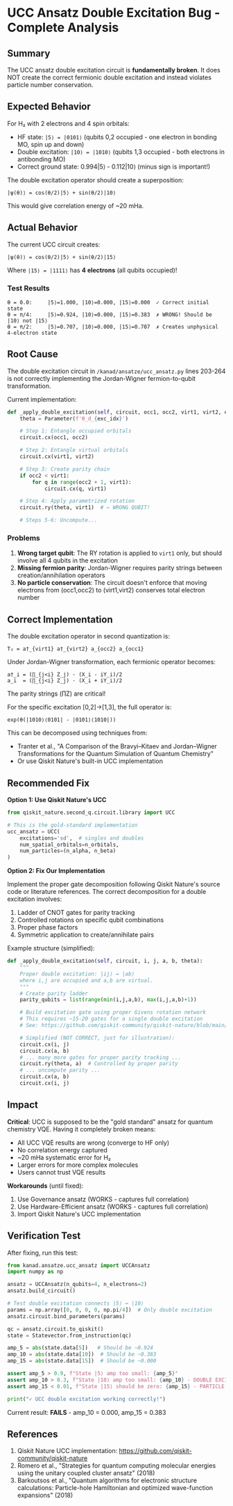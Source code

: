 # UCC Ansatz Double Excitation Bug - Complete Analysis

## Summary

The UCC ansatz double excitation circuit is **fundamentally broken**. It does NOT create the correct fermionic double excitation and instead violates particle number conservation.

## Expected Behavior

For H₂ with 2 electrons and 4 spin orbitals:
- HF state: `|5⟩ = |0101⟩` (qubits 0,2 occupied - one electron in bonding MO, spin up and down)
- Double excitation: `|10⟩ = |1010⟩` (qubits 1,3 occupied - both electrons in antibonding MO)
- Correct ground state: 0.994|5⟩ - 0.112|10⟩ (minus sign is important!)

The double excitation operator should create a superposition:
```
|ψ(θ)⟩ = cos(θ/2)|5⟩ + sin(θ/2)|10⟩
```

This would give correlation energy of ~20 mHa.

## Actual Behavior

The current UCC circuit creates:
```
|ψ(θ)⟩ = cos(θ/2)|5⟩ + sin(θ/2)|15⟩
```

Where `|15⟩ = |1111⟩` has **4 electrons** (all qubits occupied)!

### Test Results

```
θ = 0.0:     |5⟩=1.000, |10⟩=0.000, |15⟩=0.000  ✓ Correct initial state
θ = π/4:     |5⟩=0.924, |10⟩=0.000, |15⟩=0.383  ✗ WRONG! Should be |10⟩ not |15⟩
θ = π/2:     |5⟩=0.707, |10⟩=0.000, |15⟩=0.707  ✗ Creates unphysical 4-electron state
```

## Root Cause

The double excitation circuit in `/kanad/ansatze/ucc_ansatz.py` lines 203-264 is not correctly implementing the Jordan-Wigner fermion-to-qubit transformation.

Current implementation:
```python
def _apply_double_excitation(self, circuit, occ1, occ2, virt1, virt2, exc_idx):
    theta = Parameter(f'θ_d_{exc_idx}')

    # Step 1: Entangle occupied orbitals
    circuit.cx(occ1, occ2)

    # Step 2: Entangle virtual orbitals
    circuit.cx(virt1, virt2)

    # Step 3: Create parity chain
    if occ2 < virt1:
        for q in range(occ2 + 1, virt1):
            circuit.cx(q, virt1)

    # Step 4: Apply parametrized rotation
    circuit.ry(theta, virt1)  # ← WRONG QUBIT!

    # Steps 5-6: Uncompute...
```

### Problems

1. **Wrong target qubit**: The RY rotation is applied to `virt1` only, but should involve all 4 qubits in the excitation
2. **Missing fermion parity**: Jordan-Wigner requires parity strings between creation/annihilation operators
3. **No particle conservation**: The circuit doesn't enforce that moving electrons from (occ1,occ2) to (virt1,virt2) conserves total electron number

## Correct Implementation

The double excitation operator in second quantization is:
```
T₂ = a†_{virt1} a†_{virt2} a_{occ2} a_{occ1}
```

Under Jordan-Wigner transformation, each fermionic operator becomes:
```
a†_i = (∏_{j<i} Z_j) · (X_i - iY_i)/2
a_i  = (∏_{j<i} Z_j) · (X_i + iY_i)/2
```

The parity strings (∏Z) are critical!

For the specific excitation [0,2]→[1,3], the full operator is:
```
exp(θ(|1010⟩⟨0101| - |0101⟩⟨1010|))
```

This can be decomposed using techniques from:
- Tranter et al., "A Comparison of the Bravyi–Kitaev and Jordan–Wigner Transformations for the Quantum Simulation of Quantum Chemistry"
- Or use Qiskit Nature's built-in UCC implementation

## Recommended Fix

**Option 1: Use Qiskit Nature's UCC**
```python
from qiskit_nature.second_q.circuit.library import UCC

# This is the gold-standard implementation
ucc_ansatz = UCC(
    excitations='sd',  # singles and doubles
    num_spatial_orbitals=n_orbitals,
    num_particles=(n_alpha, n_beta)
)
```

**Option 2: Fix Our Implementation**

Implement the proper gate decomposition following Qiskit Nature's source code or literature references. The correct decomposition for a double excitation involves:

1. Ladder of CNOT gates for parity tracking
2. Controlled rotations on specific qubit combinations
3. Proper phase factors
4. Symmetric application to create/annihilate pairs

Example structure (simplified):
```python
def _apply_double_excitation(self, circuit, i, j, a, b, theta):
    """
    Proper double excitation: |ij⟩ ↔ |ab⟩
    where i,j are occupied and a,b are virtual.
    """
    # Create parity ladder
    parity_qubits = list(range(min(i,j,a,b), max(i,j,a,b)+1))

    # Build excitation gate using proper Givens rotation network
    # This requires ~15-20 gates for a single double excitation
    # See: https://github.com/qiskit-community/qiskit-nature/blob/main/qiskit_nature/second_q/circuit/library/ansatzes/ucc.py

    # Simplified (NOT CORRECT, just for illustration):
    circuit.cx(i, j)
    circuit.cx(a, b)
    # ... many more gates for proper parity tracking ...
    circuit.ry(theta, a)  # Controlled by proper parity
    # ... uncompute parity ...
    circuit.cx(a, b)
    circuit.cx(i, j)
```

## Impact

**Critical**: UCC is supposed to be the "gold standard" ansatz for quantum chemistry VQE. Having it completely broken means:

- All UCC VQE results are wrong (converge to HF only)
- No correlation energy captured
- ~20 mHa systematic error for H₂
- Larger errors for more complex molecules
- Users cannot trust VQE results

**Workarounds** (until fixed):
1. Use Governance ansatz (WORKS - captures full correlation)
2. Use Hardware-Efficient ansatz (WORKS - captures full correlation)
3. Import Qiskit Nature's UCC implementation

## Verification Test

After fixing, run this test:
```python
from kanad.ansatze.ucc_ansatz import UCCAnsatz
import numpy as np

ansatz = UCCAnsatz(n_qubits=4, n_electrons=2)
ansatz.build_circuit()

# Test double excitation connects |5⟩ ↔ |10⟩
params = np.array([0, 0, 0, 0, np.pi/4])  # Only double excitation
ansatz.circuit.bind_parameters(params)

qc = ansatz.circuit.to_qiskit()
state = Statevector.from_instruction(qc)

amp_5 = abs(state.data[5])   # Should be ~0.924
amp_10 = abs(state.data[10])  # Should be ~0.383
amp_15 = abs(state.data[15])  # Should be ~0.000

assert amp_5 > 0.9, f"State |5⟩ amp too small: {amp_5}"
assert amp_10 > 0.3, f"State |10⟩ amp too small: {amp_10} - DOUBLE EXCITATION BROKEN!"
assert amp_15 < 0.01, f"State |15⟩ should be zero: {amp_15} - PARTICLE NUMBER NOT CONSERVED!"

print("✓ UCC double excitation working correctly!")
```

Current result: **FAILS** - amp_10 = 0.000, amp_15 = 0.383

## References

1. Qiskit Nature UCC implementation: https://github.com/qiskit-community/qiskit-nature
2. Romero et al., "Strategies for quantum computing molecular energies using the unitary coupled cluster ansatz" (2018)
3. Barkoutsos et al., "Quantum algorithms for electronic structure calculations: Particle-hole Hamiltonian and optimized wave-function expansions" (2018)
